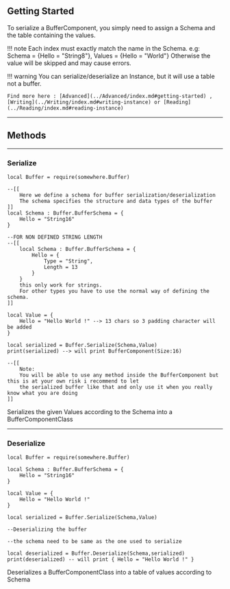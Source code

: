 ﻿## Getting Started

To serialize a BufferComponent, you simply need to assign a Schema and the table containing the values.

!!! note
    Each index must exactly match the name in the Schema.
    e.g: Schema = {Hello = "String8"}, Values = {Hello = "World"}
    Otherwise the value will be skipped and may cause errors.

!!! warning
    You can serialize/deserialize an Instance, but it will use a table not a buffer.

    Find more here : [Advanced](../Advanced/index.md#getting-started) , [Writing](../Writing/index.md#writing-instance) or [Reading](../Reading/index.md#reading-instance)  


----

## Methods

----

### Serialize

```luau linenums="1"
local Buffer = require(somewhere.Buffer)

--[[
	Here we define a schema for buffer serialization/deserialization
	The schema specifies the structure and data types of the buffer
]]
local Schema : Buffer.BufferSchema = {
	Hello = "String16"
}

--FOR NON DEFINED STRING LENGTH
--[[
	local Schema : Buffer.BufferSchema = {
		Hello = {
			Type = "String",
			Length = 13
		}
	}
	this only work for strings.
	For other types you have to use the normal way of defining the schema.
]]

local Value = {
	Hello = "Hello World !" --> 13 chars so 3 padding character will be added
}

local serialized = Buffer.Serialize(Schema,Value)
print(serialized) --> will print BufferComponent(Size:16)

--[[
	Note:
	You will be able to use any method inside the BufferComponent but this is at your own risk i recommend to let
	the serialized buffer like that and only use it when you really know what you are doing
]]
```

Serializes the given Values according to the Schema into a BufferComponentClass

----

### Deserialize

```luau
local Buffer = require(somewhere.Buffer)

local Schema : Buffer.BufferSchema = {
	Hello = "String16"
}

local Value = {
	Hello = "Hello World !" 
}

local serialized = Buffer.Serialize(Schema,Value)

--Deserializing the buffer

--the schema need to be same as the one used to serialize

local deserialized = Buffer.Deserialize(Schema,serialized)
print(deserialized) -- will print { Hello = "Hello World !" }
```

Deserializes a BufferComponentClass into a table of values according to Schema
